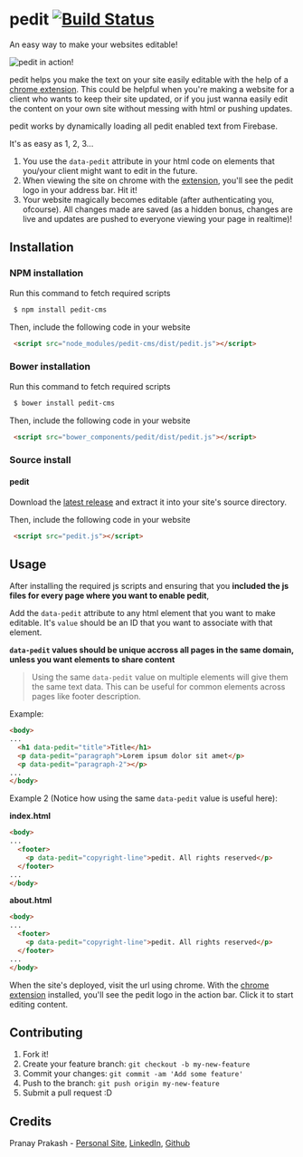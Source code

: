 # pedit [![Build Status](https://travis-ci.org/pranaygp/pedit.svg?branch=develop)](https://travis-ci.org/pranaygp/pedit)
An easy way to make your websites editable! 

![pedit in action!](http://g.recordit.co/tdLfLYW4Cf.gif)

pedit helps you make the text on your site easily editable with the help of a [chrome extension][extension]. This could be helpful when you're making a website for a client who wants to keep their site updated, or if you just wanna easily edit the content on your own site without messing with html or pushing updates.

pedit works by dynamically loading all pedit enabled text from Firebase.

It's as easy as 1, 2, 3...

1. You use the `data-pedit` attribute in your html code on elements that you/your client might want to edit in the future. 
2. When viewing the site on chrome with the [extension][extension], you'll see the pedit logo in your address bar. Hit it!
3. Your website magically becomes editable (after authenticating you, ofcourse). All changes made are saved (as a hidden bonus, changes are live and updates are pushed to everyone viewing your page in realtime)!

## Installation

### NPM installation

Run this command to fetch required scripts

```bash
 $ npm install pedit-cms
```

Then, include the following code in your website

```html
 <script src="node_modules/pedit-cms/dist/pedit.js"></script>
```

### Bower installation

Run this command to fetch required scripts

```bash
 $ bower install pedit-cms
```

Then, include the following code in your website

```html
 <script src="bower_components/pedit/dist/pedit.js"></script>
```

### Source install

#### pedit 
Download the [latest release][pedit-zip] and extract it into your site's source directory.

Then, include the following code in your website

```html
 <script src="pedit.js"></script>
```

## Usage

After installing the required js scripts and ensuring that you **included the js files for every page where you want to enable pedit**, 

Add the `data-pedit` attribute to any html element that you want to make editable. It's `value` should be an ID that you want to associate with that element.

**`data-pedit` values should be unique accross all pages in the same domain, unless you want elements to share content**

> Using the same `data-pedit` value on multiple elements will give them the same text data. This can be useful for common elements across pages like footer description.

Example:

```html
<body>
...
  <h1 data-pedit="title">Title</h1>
  <p data-pedit="paragraph">Lorem ipsum dolor sit amet</p>
  <p data-pedit="paragraph-2"></p>
...
</body>
```

Example 2 (Notice how using the same `data-pedit` value is useful here):

**index.html**
```html
<body>
...
  <footer>
    <p data-pedit="copyright-line">pedit. All rights reserved</p>
  </footer>
...
</body>
```

**about.html**
```html
<body>
...
  <footer>
    <p data-pedit="copyright-line">pedit. All rights reserved</p>
  </footer>
...
</body>
```
When the site's deployed, visit the url using chrome. With the [chrome extension][extension] installed, you'll see the pedit logo in the action bar. Click it to start editing content.

## Contributing

1. Fork it!
2. Create your feature branch: `git checkout -b my-new-feature`
3. Commit your changes: `git commit -am 'Add some feature'`
4. Push to the branch: `git push origin my-new-feature`
5. Submit a pull request :D

## Credits

Pranay Prakash - [Personal Site](http://pranayprakash.co), [LinkedIn](http://linkedin.com/in/pranaygp), [Github](http://github.com/pranaygp)


[extension]: https://chrome.google.com/webstore/detail/pedit/adkanmbgbpddnlmijakakfajlcokkfje
[pedit-zip]: https://github.com/pranaygp/pedit/archive/0.4.0.zip
